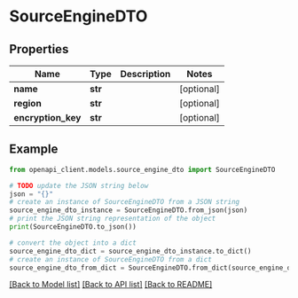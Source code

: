 # SourceEngineDTO


## Properties

Name | Type | Description | Notes
------------ | ------------- | ------------- | -------------
**name** | **str** |  | [optional] 
**region** | **str** |  | [optional] 
**encryption_key** | **str** |  | [optional] 

## Example

```python
from openapi_client.models.source_engine_dto import SourceEngineDTO

# TODO update the JSON string below
json = "{}"
# create an instance of SourceEngineDTO from a JSON string
source_engine_dto_instance = SourceEngineDTO.from_json(json)
# print the JSON string representation of the object
print(SourceEngineDTO.to_json())

# convert the object into a dict
source_engine_dto_dict = source_engine_dto_instance.to_dict()
# create an instance of SourceEngineDTO from a dict
source_engine_dto_from_dict = SourceEngineDTO.from_dict(source_engine_dto_dict)
```
[[Back to Model list]](../README.md#documentation-for-models) [[Back to API list]](../README.md#documentation-for-api-endpoints) [[Back to README]](../README.md)


